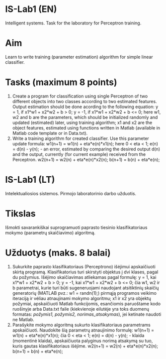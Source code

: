 # IS-Lab1 (EN)
Intelligent systems. Task for the laboratory for Perceptron training.
# Aim
Learn to write training (parameter estimation) algorithm for simple linear classifier.
# Tasks (maximum 8 points)
1. Create a program for classification using single Perceptron of two different objects into two classes according to two estimated features. Output estimation should be done acording to the following equation:
y = 1, if x1\*w1 + x2\*w2 + b > 0; y = -1, if x1\*w1 + x2\*w2 + b <= 0; here w1, w2 and b are the parameters, which should be initialized randomly and updated (estimated) later, using training algorithm; x1 and x2 are the object features, estimated using functions written in Matlab (available in Matlab code template or in Data.txt).
2. Write a training algorithm for created classifier. Use this parameter update formula:
w1(n+1) = w1(n) + eta\*e(n)\*x1(n); here 0 < eta < 1; e(n) = d(n) - y(n); - an error, estimated by comparing the desired output d(n) and the output, currently (for current example) received from the Perceptron.
w2(n+1) = w2(n) + eta\*e(n)\*x2(n);
b(n+1) = b(n) + eta\*e(n);

# IS-Lab1 (LT)
Intelektualiosios sistemos. Pirmojo laboratorinio darbo užduotis.
# Tikslas
Išmokti savarankiškai suprogramuoti paprasto tiesinio klasifikatoriaus mokymo (parametrų skaičiavimo) algoritmą.
# Užduotys (maks. 8 balai)
1. Sukurkite paprasto klasifikatoriaus (Perceptrono) išėjimui apskaičiuoti skirtą programą. Klasifikatorius turi skirstyti objektus į dvi klases, pagal du požymius. Išėjimo skaičiavimas atliekamas pagal formulę:
y = 1, kai x1\*w1 + x2\*w2 + b > 0; y = -1, kai x1\*w1 + x2\*w2 + b <= 0; čia w1, w2 ir b parametrai, kurie turi būti sugeneruojami naudojant atsitiktinių skaičių generatorių (MATLAB pvz.: w1 = randn(1);) pirmąją programos veikimo iteraciją ir vėliau atnaujinami mokymo algoritmu; x1 ir x2 yra objektų požymiai, apskaičiuoti Matlab funkcijomis, esančiomis paruoštame kodo ruošinyje arba Data.txt faile (kiekvienoje eilutėje yra toks duomenų formatas: *požymis1, požymis2, norimas_atsakymas*), jei ketinate naudoti ne Matlab.
2. Parašykite mokymo algoritmą sukurto klasifikatoriaus parametrams apskaičiuoti. Naudokite šią parametrų atnaujinimo formulę:
w1(n+1) = w1(n) + eta\*e(n)\*x1(n); čia 0 < eta < 1; e(n) = d(n) - y(n); - klaida (momentinė klaida), apskaičiuota palyginus norimą atsakymą su tuo, kuris gautas klasifikatoriaus išėjime.
w2(n+1) = w2(n) + eta\*e(n)\*x2(n);
b(n+1) = b(n) + eta\*e(n);
